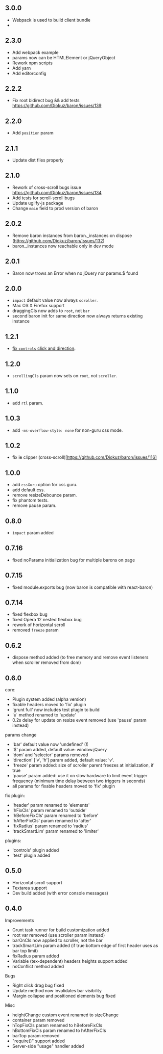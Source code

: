 ## 3.0.0

 - Webpack is used to build client bundle
 -

## 2.3.0

 - Add webpack example
 - params now can be HTMLElement or jQueryObject
 - Rework npm scripts
 - Add yarn
 - Add editorconfig

## 2.2.2

 - Fix root bidirect bug && add tests https://github.com/Diokuz/baron/issues/139

## 2.2.0

 - Add `position` param

## 2.1.1

 - Update dist files properly

## 2.1.0

 - Rework of cross-scroll bugs issue https://github.com/Diokuz/baron/issues/134
 - Add tests for scroll-scroll bugs
 - Update uglify-js package
 - Change `main` field to prod version of baron

## 2.0.2

 - Remove baron instances from baron._instances on dispose (https://github.com/Diokuz/baron/issues/132)
 - baron._instances now reachable only in dev mode

## 2.0.1

 - Baron now trows an Error when no jQuery nor params.$ found

## 2.0.0

 - `impact` default value now always `scroller`.
 - Mac OS X Firefox support
 - draggingCls now adds to `root`, not `bar`
 - second baron init for same direction now always returns existing instance

## 1.2.1

 - [fix `controls` click and direction](https://github.com/Diokuz/baron/issues/121).

## 1.2.0

 - `scrollingCls` param now sets on `root`, not `scroller`.

## 1.1.0

 - add `rtl` param.

## 1.0.3

 - add ```-ms-overflow-style: none``` for non-guru css mode.

## 1.0.2

 - fix ie clipper (cross-scroll)[https://github.com/Diokuz/baron/issues/116]

## 1.0.0

 - add `cssGuru` option for css guru.
 - add default css.
 - remove resizeDebounce param.
 - fix phantom tests.
 - remove pause param.

## 0.8.0

 - `impact` param added

## 0.7.16

 - fixed noParams initialization bug for multiple barons on page

## 0.7.15

 - fixed module.exports bug (now baron is compatible with react-baron)

## 0.7.14

 - fixed flexbox bug
 - fixed Opera 12 nested flexbox bug
 - rework of horizontal scroll
 - removed `freeze` param

## 0.6.2

- dispose method added (to free memory and remove event listeners when scroller removed from dom)

## 0.6.0

core:
- Plugin system added (alpha version)
- fixable headers moved to 'fix' plugin
- 'grunt full' now includes test plugin to build
- 'u' method renamed to 'update'
- 0.2s delay for update on resize event removed (use 'pause' param instead)

params change
- 'bar' default value now 'undefined' (!)
- '$' param added, default value: window.jQuery
- 'dom' and 'selector' params removed
- 'direction' ['v', 'h'] param added, default value: 'v'.
- 'freeze' param added: size of scroller parent freezes at initialization, if true
- 'pause' param added: use it on slow hardware to limit event trigger frequency (minimum time delay between two triggers in seconds)
- all params for fixable headers moved to 'fix' plugin

fix plugin:
- 'header' param renamed to 'elements'
- 'hFixCls' param renamed to 'outside'
- 'hBeforeFixCls' param renamed to 'before'
- 'hAfterFixCls' param renamed to 'after'
- 'fixRadius' param renamed to 'radius'
- 'trackSmartLim' param renamed to 'limiter'

plugins:
- 'controls' plugin added
- 'test' plugin added

## 0.5.0

- Horizontal scroll support
- Textarea support
- Dev build added (with error console messages)

## 0.4.0

Improvements

- Grunt task runner for build customization added
- root var removed (use scroller param instead)
- barOnCls now applied to scroller, not the bar
- trackSmartLim param added (if true bottom edge of first header uses as bar top limit)
- fixRadius param added
- Variable (tex-dependent) headers heights support added
- noConflict method added

Bugs

- Right click drag bug fixed
- Update method now invalidates bar visibility
- Margin collapse and positioned elements bug fixed

Misc

- heightChange custom event renamed to sizeChange
- container param removed
- hTopFixCls param renamed to hBeforeFixCls
- hBottomFixCls param renamed to hAfterFixCls
- barTop param removed
- "require()" support added
- Server-side "usage" handler added
